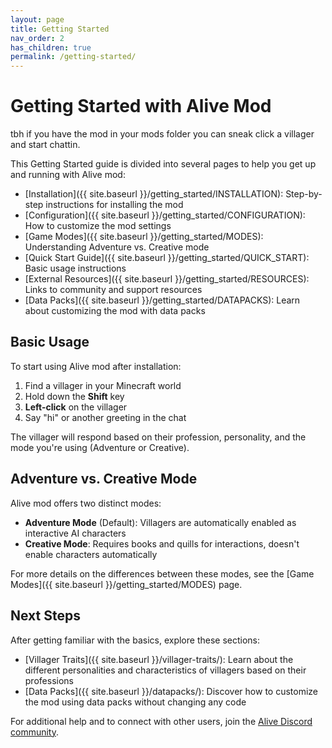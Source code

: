 ```yaml
---
layout: page
title: Getting Started
nav_order: 2
has_children: true
permalink: /getting-started/
---
```


# Getting Started with Alive Mod

tbh if you have the mod in your mods folder you can sneak click a villager and start chattin.

This Getting Started guide is divided into several pages to help you get up and running with Alive mod:

- [Installation]({{ site.baseurl }}/getting_started/INSTALLATION): Step-by-step instructions for installing the mod
- [Configuration]({{ site.baseurl }}/getting_started/CONFIGURATION): How to customize the mod settings
- [Game Modes]({{ site.baseurl }}/getting_started/MODES): Understanding Adventure vs. Creative mode
- [Quick Start Guide]({{ site.baseurl }}/getting_started/QUICK_START): Basic usage instructions
- [External Resources]({{ site.baseurl }}/getting_started/RESOURCES): Links to community and support resources
- [Data Packs]({{ site.baseurl }}/getting_started/DATAPACKS): Learn about customizing the mod with data packs

## Basic Usage

To start using Alive mod after installation:

1. Find a villager in your Minecraft world
2. Hold down the **Shift** key
3. **Left-click** on the villager
4. Say "hi" or another greeting in the chat

The villager will respond based on their profession, personality, and the mode you're using (Adventure or Creative).

## Adventure vs. Creative Mode

Alive mod offers two distinct modes:

- **Adventure Mode** (Default): Villagers are automatically enabled as interactive AI characters
- **Creative Mode**: Requires books and quills for interactions, doesn't enable characters automatically

For more details on the differences between these modes, see the [Game Modes]({{ site.baseurl }}/getting_started/MODES) page.

## Next Steps

After getting familiar with the basics, explore these sections:

- [Villager Traits]({{ site.baseurl }}/villager-traits/): Learn about the different personalities and characteristics of villagers based on their professions
- [Data Packs]({{ site.baseurl }}/datapacks/): Discover how to customize the mod using data packs without changing any code

For additional help and to connect with other users, join the [Alive Discord community](https://discord.gg/7KVqSQ3XXK).
